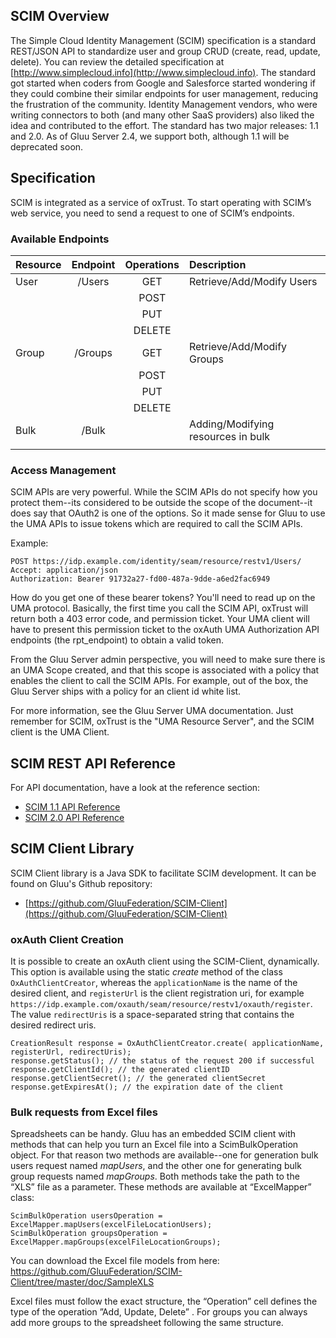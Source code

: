 <!--- 
				********** This part needs some maintenance **********
**Table of Contents**

- [SCIM Overview](#scim-overview)
- [Specification](#specification)
	- [Available Endpoints](#available-endpoints)
	- [Authentications](#authentications)
	- [Data representation formats](#data-representation-formats)
- [SCIM Operations](#scim-operations)
	- [Adding a new User](#adding-a-new-user)
	- [Getting a user](#getting-a-user)
	- [Modifying a user](#modifying-a-user)
	- [Delete a user](#delete-a-user)
	- [Bulk Request](#bulk-request)
	- [Getting list of users](#getting-list-of-users)
- [SCIM Client API](#scim-client-api)
	- [oxAuth Client Creation](#oxauth-client-creation)
	- [Bulk requests from Excel files](#bulk-requests-from-excel-files)
	- [SCIM 1.1 API](#scim-11-api)
	- [SCIM 2.0 API](#scim-20-api)
- [SCIM Developers Guide](#scim-developers-guide)

[SCIM Resource Management](#scim-resource-management) 
	- [SCIM UMA User Authentication](#scim-uma-user-authentication)
		- [Base Configuration: Create oxAuth Clients, Policies](#base-configuration-create-oxauth-clients-policies)
		- [oxTrust configuration (Resource Server)](#oxtrust-configuration-resource-server) 
		- [SCIM Client (Requesting Party) sample code](#scim-client-requesting-party-sample-code)
	- [SCIM oxAuth Authentication](#scim-oxauth-authentication)
		- [Base configuration: create oxAuth client](#base-configuration-create-oxauth-client)
		- [configuration (Resource Server)](#configuration-resource-server)
		- [SCIM Client (Requesting Party) sample code](#scim-client-requesting-party-sample-code)
	
-->

## SCIM Overview

The Simple Cloud Identity Management (SCIM) specification is a standard
REST/JSON API to standardize user and group CRUD (create, read, update,
delete). You can review the detailed specification at
[http://www.simplecloud.info](http://www.simplecloud.info). The standard
got started when coders from Google and Salesforce started wondering if
they could combine their similar endpoints for user management, reducing
the frustration of the community. Identity Management vendors, who were
writing connectors to both (and many other SaaS providers) also liked
the idea and contributed to the effort. The standard has two major
releases: 1.1 and 2.0. As of Gluu Server 2.4, we support both, although
1.1 will be deprecated soon.

## Specification

SCIM is integrated as a service of oxTrust. To start operating with
SCIM’s web service, you need to send a request to one of SCIM’s
endpoints.

### Available Endpoints

| Resource   | Endpoint           | Operations    | Description     				            |
-------------|:------------------:|:-------------:|:--------------------------------------------|
| User       | /Users             | GET           | Retrieve/Add/Modify	Users			        |
|            |                    | POST	      | 		      				                |
|            |                    | PUT           |                 				            |
|            |                    | DELETE	      |                 				            |
| Group      | /Groups            | GET           | Retrieve/Add/Modify	Groups			        |
|            |                    | POST	      | 		    				                |
|            |                    | PUT           |                				                |
|            |                    | DELETE	      |                 				            |
| Bulk       | /Bulk              | 	          | Adding/Modifying resources in bulk          |
|            |                    | 		      | 			                        	    |

### Access Management

SCIM APIs are very powerful. While the SCIM APIs do not specify how you
protect them--its considered to be outside the scope of the document--it
does say that OAuth2 is one of the options. So it made sense for Gluu to
use the UMA APIs to issue tokens which are required to call the SCIM
APIs.

Example:

```
POST https://idp.example.com/identity/seam/resource/restv1/Users/ 
Accept: application/json 
Authorization: Bearer 91732a27-fd00-487a-9dde-a6ed2fac6949
```

How do you get one of these bearer tokens? You'll need to read up on the
UMA protocol. Basically, the first time you call the SCIM API, oxTrust
will return both a 403 error code, and permission ticket. Your UMA
client will have to present this permission ticket to the oxAuth UMA
Authorization API endpoints (the rpt_endpoint) to obtain a valid token.

From the Gluu Server admin perspective, you will need to make sure there
is an UMA Scope created, and that this scope is associated with a policy
that enables the client to call the SCIM APIs. For example, out of the
box, the Gluu Server ships with a policy for an client id white list.

For more information, see the Gluu Server UMA documentation. Just
remember for SCIM, oxTrust is the "UMA Resource Server", and the SCIM
client is the UMA Client.

## SCIM REST API Reference

For API documentation, have a look at the reference section:

 * [SCIM 1.1 API Reference](../../reference/api/scim-1.1.md)
 * [SCIM 2.0 API Reference](../../reference/api/scim-2.0.md)

## SCIM Client Library

SCIM Client library is a Java SDK to facilitate SCIM development. It can
be found on Gluu's Github repository:

 * [https://github.com/GluuFederation/SCIM-Client](https://github.com/GluuFederation/SCIM-Client)

### oxAuth Client Creation

It is possible to create an oxAuth client using the SCIM-Client,
dynamically. This option is available using the static *create* method
of the class `OxAuthClientCreator`, whereas the `applicationName` is the
name of the desired client, and `registerUrl` is the client registration
uri, for example
`https://idp.example.com/oxauth/seam/resource/restv1/oxauth/register`.
The value `redirectUris` is a space-separated string that contains the
desired redirect uris.

```
CreationResult response = OxAuthClientCreator.create( applicationName, registerUrl, redirectUris);
response.getStatus(); // the status of the request 200 if successful
response.getClientId(); // the generated clientID
response.getClientSecret(); // the generated clientSecret
response.getExpiresAt(); // the expiration date of the client
```

### Bulk requests from Excel files

Spreadsheets can be handy. Gluu has an embedded SCIM client with methods
that can help you turn an Excel file into a ScimBulkOperation object.
For that reason two methods are available--one for generation bulk users
request named *mapUsers*, and the other one for generating bulk group
requests named *mapGroups*. Both methods take the path to the “XLS” file
as a parameter. These methods are available at “ExcelMapper” class:

```
ScimBulkOperation usersOperation = ExcelMapper.mapUsers(excelFileLocationUsers);
ScimBulkOperation groupsOperation = ExcelMapper.mapGroups(excelFileLocationGroups);
```

You can download the Excel file models from here: 
https://github.com/GluuFederation/SCIM-Client/tree/master/doc/SampleXLS

Excel files must follow the exact structure, the “Operation” cell defines the type of the operation ”Add, Update, Delete” .
For groups you can always add more groups to the spreadsheet following the same structure.


<!--
				********** This part needs some maintenance **********

## SCIM Developers Guide
SCIM provides the developers and standardize way to retrieve (or update) user profile information from a data source. 
To elaborate, developers have no need to manage connections to the SQL tables at back-end.
Gluu's implementation of SCIM also facilitates the developers in performing User, Group and Bulk CRUD operations. 
Complete developer guide can be found [Here](http://www.gluu.org/docs/reference/lib/using-scim/).

## SCIM Resource Management

Gluu supports SCIM 1.1 and 2.0 for user management. By using SCIM
services, you can create and manage Users as well as Groups for your
organization automatically.

At the moment, SCIM endpoints allow two types of Authentication modes:

1. SCIM UMA Authentication
2. SCIM oxAuth Authentication

To use any of the given authentication mode, we need to create user
instance with specified authentication mode. We'll discuss each of the
methods here:

### SCIM UMA User Authentication

This is step by step guide to configure UMA for oxTrust and SCIM client. 

#### Base Configuration: Create oxAuth Clients, Policies

1. Register oxAuth client with scope “uma_protection”. Property
“oxAuthTokenEndpointAuthMethod” of this client should has value
“client_secret_basic”. It's possible to do that using few methods:
[Client
Registration](http://ox.gluu.org/doku.php?id=oxauth:clientregistration),
using [oxTrust](http://ox.gluu.org/doku.php?id=oxtrust:home) GUI,
manually add entry to LDAP. oxTrust will use this oxAuth client to
obtain PAT. Sample result entry:

        dn: inum=@!1111!0008!F781.80AF,ou=clients,o=@!1111,o=gluu
        objectClass: oxAuthClient
        objectClass: top
        displayName: Resource Server Client
        inum: @!1111!0008!F781.80AF
        oxAuthAppType: web
        oxAuthClientSecret: eUXIbkBHgIM=
        oxAuthIdTokenSignedResponseAlg: HS256
        oxAuthScope: inum=@!1111!0009!6D96,ou=scopes,o=@!1111,o=gluu
        oxAuthTokenEndpointAuthMethod: client_secret_basic

2. Register oxAuth client with scope “uma_authorization”. Property
“oxAuthTokenEndpointAuthMethod” of this client should has value
“client_secret_basic”. It's possible to do that using few methods:
[Client
Registration](http://ox.gluu.org/doku.php?id=oxauth:clientregistration),
using [oxTrust](http://ox.gluu.org/doku.php?id=oxtrust:home) GUI,
manually add entry to LDAP. SCIM Client will use this oxAuth client to
obtain AAT. Sample result entry:

        dn: inum=@!1111!0008!FDC0.0FF5,ou=clients,o=@!1111,o=gluu
        objectClass: oxAuthClient
        objectClass: top
        displayName: Requesting Party Client
        inum: @!1111!0008!FDC0.0FF5
        oxAuthAppType: web
        oxAuthClientSecret: eUXIbkBHgIM=
        oxAuthIdTokenSignedResponseAlg: HS256
        oxAuthScope: inum=@!1111!0009!6D97,ou=scopes,o=@!1111,o=gluu
        oxAuthTokenEndpointAuthMethod: client_secret_basic

3. Create UMA policy. These are list of steps which allows to add new policy: 

 	1. Log with administrative privileges into oxTrust.
 	2. Open menu “Configuration→Manage Custom Scripts”.
 	4. Select “UMA Authorization Policies” tab and click “Add custom script configuration”.
 	5. Select language “Python”.
 	6. Paste this base policy script:


            from org.xdi.model.custom.script.type.uma import AuthorizationPolicyType
            from org.xdi.util import StringHelper, ArrayHelper
            from java.util import Arrays, ArrayList
            from org.xdi.oxauth.service.uma.authorization import AuthorizationContext

            import java

            class AuthorizationPolicy(AuthorizationPolicyType):
                def __init__(self, currentTimeMillis):
                    self.currentTimeMillis = currentTimeMillis

            def init(self, configurationAttributes):
                print "UMA authorization policy. Initialization"
                print "UMA authorization policy. Initialized successfully"

                return True   

            def destroy(self, configurationAttributes):
                print "UMA authorization policy. Destroy"
                print "UMA authorization policy. Destroyed successfully"
                return True   

            def getApiVersion(self):
                return 1

            # Authorize access to resource
            #   authorizationContext is org.xdi.oxauth.service.uma.authorization.AuthorizationContext
            #   configurationAttributes is java.util.Map<String, SimpleCustomProperty>
            def authorize(self, authorizationContext, configurationAttributes):
                print "UMA Authorization policy. Attempting to authorize client"
                client_id = authorizationContext.getGrant().getClientId()
                user_id = authorizationContext.getGrant().getUserId()

                print "UMA Authorization policy. Client: ", client_id
                print "UMA Authorization policy. User: ", user_id
                if (StringHelper.equalsIgnoreCase("@!1111!0008!FDC0.0FF5", client_id)):
                    print "UMA Authorization policy. Authorizing client"
                    return True
                else:
                    print "UMA Authorization policy. Client isn't authorized"
                    return False

                print "UMA Authorization policy. Authorizing client"
                return True
 - Replace in script above client inum "@!1111!0008!FDC0.0FF5" with client inum which were added in step 2.
 - Click "Enabled" check box.
 - Click "Update" button.


4. Add UMA scope. These are list of steps which allows to add new scope.

	 - Log with administrative privileges into oxTrust.
	 - Open menu “OAuth2→UMA”.
	 - Select “Scopes” tab and click “Add Scope Description”.
	 - Select “Internal” type.
	 - Fill the form.
	 - Select policy which we added in previous step.
	 - Click “Add” button. Sample result entry:

            dn: inum=@!1111!D386.9FB1,ou=scopes,ou=uma,o=@!1111,o=gluu
            objectClass: oxAuthUmaScopeDescription
            objectClass: top
            displayName: Access SCIM
            inum: @!1111!D386.9FB1
            owner: inum=@!1111!0000!D9D9,ou=people,o=@!1111,o=gluu
            oxPolicyScriptDn: inum=@!1111!CA0D.1918!2DAF.F995,ou=scripts,o=@!1111,o=gluu
            oxId: access_scim
            oxRevision: 1
            oxType: internal

5. Register UMA resource set. It's possible to do that via Rest API or
via oxTrust GUI. Sample code:
[https://github.com/GluuFederation/oxAuth/blob/master/Client/src/test/java/org/xdi/oxauth/ws/rs/uma/RegisterResourceSetFlowHttpTest.java)
These are list of steps which allows to add new resource set:

	 - Log with administrative privileges into oxTrust.
	 - Open menu “OAuth2→UMA”.
	 - Select “Resources” tab and click “Add Resource Set”.
	 - Fill the form.
	 - Add UMA Scope which we created in previous steps.
	 - Add Client which we created in second step.
	 - Click “Add” button. Sample result entry:

                dn: inum=@!1111!C264.D316,ou=resource_sets,ou=uma,o=@!1111,o=gluu
                objectClass: oxAuthUmaResourceSet
                objectClass: top
                displayName: SCIM Resource Set
                inum: @!1111!C264.D316
                owner: inum=@!1111!0000!D9D9,ou=people,o=@!1111,o=gluu
                oxAuthUmaScope: inum=@!1111!D386.9FB1,ou=scopes,ou=uma,o=@!1111,o=gluu
                oxFaviconImage: http://example.org/scim_resource_set.jpg
                oxId: 1403179695657
                oxRevision: 1

#### oxTrust configuration (Resource Server)

Add next oxTrust UMA related configuration properties to oxTrust.properties:

    # UMA SCIM protection
    uma.issuer=https://ce.gluu.info
    uma.client_id=@!1111!0008!F781.80AF
    uma.client_password=<encrypted_password>
    uma.resource_id=1403179695657
    uma.scope=https://ce.gluu.info/oxauth/seam/resource/restv1/uma/scopes/access_scim

Values of these properties correspond to entries from first section.


#### SCIM Client (Requesting Party) sample code

This is sample SCIM Client code which request user information from server.

    package gluu.scim.client.dev.local;
    
    import gluu.scim.client.auth.UmaScimClientImpl;
    import gluu.scim.client.ScimResponse;

    import javax.ws.rs.core.MediaType;
    
    public class TestUMAScimClient {
	    public static void main(String[] args) {
     
		// public UmaScimClientImpl(String domain, String umaMetaDataUrl, String umaAatClientId, String umaAatClientSecret) 
		
		    final UmaScimClientImpl scimClient = new UmaScimClientImpl ("https://ce.gluu.info/identity/seam/resource/restv1", "https://ce.gluu.info/.well-known/uma-configuration",
				    "@!1111!0008!FDC0.0FF5", "secret");

		    try {
			// public ScimResponse retrievePerson(String uid, String mediaType) throws IOException 

			    ScimResponse response1 = scimClient.retrievePerson("@!1111!0008!FDC0.0FF5", MediaType.APPLICATION_JSON);
			    System.out.println(response1.getResponseBodyString());
			

		    } catch (Exception ex) {
			    ex.printStackTrace();
		    }
	    }
    
    }

Values from these example correspond to entries from first section. 

### SCIM oxAuth Authentication

This is a step by step guide to configure oxTrust and SCIM client for
oxAuth authentication.

#### Base Configuration: Create oxAuth Client
In order to access SCIM endpoints, an oxAuth client should be registered
with scopes "openid" and "user_name". Authentication method (or LDAP
Property “oxAuthTokenEndpointAuthMethod”) of this client should have
value “client_secret_basic”.
 
A new client can be created through various methods: [Client
Registration](http://ox.gluu.org/doku.php?id=oxauth:clientregistration),
using [oxTrust](http://ox.gluu.org/doku.php?id=oxtrust:home) GUI, or
manually adding an entry to LDAP.

Sample result entry:

        dn: inum=@!1111!0008!F781.80AF,ou=clients,o=@!1111,o=gluu
        objectClass: oxAuthClient
        objectClass: top
        displayName: SCIM
        inum: @!1111!0008!F781.80AF
        oxAuthAppType: web
        oxAuthClientSecret: eUXIbkBHgIM=
        oxAuthIdTokenSignedResponseAlg: HS256
        oxAuthScope: inum=@!1111!0009!E4B4,ou=scopes,o=@!1111,o=gluu
        oxAuthScope: inum=@!1111!0009!E4B5,ou=scopes,o=@!1111,o=gluu
        oxAuthTokenEndpointAuthMethod: client_secret_basic

####  Configuration (Resource Server)

It's possible to enable/disable SCIM endpoints in oxTrust under
"Organization Configuration" page.

#### SCIM Client (Requesting Party) Sample Code

This is a sample SCIM Client code which requests user information from
server.

    package gluu.scim.client.dev.local;
    
    import gluu.scim.client.ScimClient;
    import gluu.scim.client.ScimResponse;

    import javax.ws.rs.core.MediaType;
    
    public class TestScimClient {
	    public static void main(String[] args) {
		    final ScimClient scimClient = ScimClient.oAuthInstance("admin", "secret", "@!9BCF.396B.14EB.1974!0001!CA0D.1918!0008!2F06.F0DF", "secret",
				    "https://centos65.gluu.info/identity/seam/resource/restv1", "https://centos65.gluu.info/oxauth/seam/resource/restv1/oxauth/token");
		    try {
			    ScimResponse response1 = scimClient.retrievePerson("@!9BCF.396B.14EB.1974!0001!CA0D.1918!0000!A8F2.DE1E.D7FB", MediaType.APPLICATION_JSON);
			    System.out.println(response1.getResponseBodyString());
		    } catch (Exception ex) {
			    ex.printStackTrace();
		    }
	    }
    
    }

Values in this example are correspond to client entry fields from first
section.
-->
